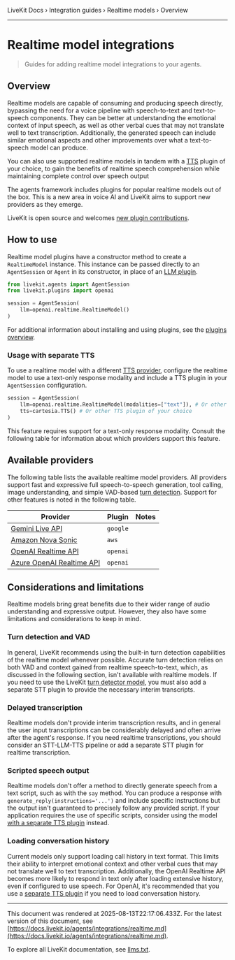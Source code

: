 LiveKit Docs › Integration guides › Realtime models › Overview

---

# Realtime model integrations

> Guides for adding realtime model integrations to your agents.

## Overview

Realtime models are capable of consuming and producing speech directly, bypassing the need for a voice pipeline with speech-to-text and text-to-speech components. They can be better at understanding the emotional context of input speech, as well as other verbal cues that may not translate well to text transcription. Additionally, the generated speech can include similar emotional aspects and other improvements over what a text-to-speech model can produce.

You can also use supported realtime models in tandem with a [TTS](https://docs.livekit.io/agents/integrations/tts.md) plugin of your choice, to gain the benefits of realtime speech comprehension while maintaining complete control over speech output

The agents framework includes plugins for popular realtime models out of the box. This is a new area in voice AI and LiveKit aims to support new providers as they emerge.

LiveKit is open source and welcomes [new plugin contributions](https://docs.livekit.io/agents/integrations.md#contribute).

## How to use

Realtime model plugins have a constructor method to create a `RealtimeModel` instance. This instance can be passed directly to an `AgentSession` or `Agent` in its constructor, in place of an [LLM plugin](https://docs.livekit.io/agents/integrations/llm.md).

```python
from livekit.agents import AgentSession
from livekit.plugins import openai

session = AgentSession(
    llm=openai.realtime.RealtimeModel()
)

```

For additional information about installing and using plugins, see the [plugins overview](https://docs.livekit.io/agents/integrations.md#install).

### Usage with separate TTS

To use a realtime model with a different [TTS provider](https://docs.livekit.io/agents/integrations/tts.md), configure the realtime model to use a text-only response modality and include a TTS plugin in your `AgentSession` configuration.

```python
session = AgentSession(
    llm=openai.realtime.RealtimeModel(modalities=["text"]), # Or other realtime model plugin
    tts=cartesia.TTS() # Or other TTS plugin of your choice
)

```

This feature requires support for a text-only response modality. Consult the following table for information about which providers support this feature.

## Available providers

The following table lists the available realtime model providers. All providers support fast and expressive full speech-to-speech generation, tool calling, image understanding, and simple VAD-based [turn detection](https://docs.livekit.io/agents/build/turns.md). Support for other features is noted in the following table.

| Provider | Plugin | Notes |
| -------- | ------ | ----- |
| [Gemini Live API](https://docs.livekit.io/agents/integrations/realtime/gemini.md) | `google` |  |
| [Amazon Nova Sonic](https://docs.livekit.io/agents/integrations/realtime/nova-sonic.md) | `aws` |  |
| [OpenAI Realtime API](https://docs.livekit.io/agents/integrations/realtime/openai.md) | `openai` |  |
| [Azure OpenAI Realtime API](https://docs.livekit.io/agents/integrations/realtime/azure-openai.md) | `openai` |  |

## Considerations and limitations

Realtime models bring great benefits due to their wider range of audio understanding and expressive output. However, they also have some limitations and considerations to keep in mind.

### Turn detection and VAD

In general, LiveKit recommends using the built-in turn detection capabilities of the realtime model whenever possible. Accurate turn detection relies on both VAD and context gained from realtime speech-to-text, which, as discussed in the following section, isn't available with realtime models. If you need to use the LiveKit [turn detector model](https://docs.livekit.io/agents/build/turns/turn-detector.md), you must also add a separate STT plugin to provide the necessary interim transcripts.

### Delayed transcription

Realtime models don't provide interim transcription results, and in general the user input transcriptions can be considerably delayed and often arrive after the agent's response. If you need realtime transcriptions, you should consider an STT-LLM-TTS pipeline or add a separate STT plugin for realtime transcription.

### Scripted speech output

Realtime models don't offer a method to directly generate speech from a text script, such as with the `say` method. You can produce a response with `generate_reply(instructions='...')` and include specific instructions but the output isn't guaranteed to precisely follow any provided script. If your application requires the use of specific scripts, consider using the model [with a separate TTS plugin](#separate-tts) instead.

### Loading conversation history

Current models only support loading call history in text format. This limits their ability to interpret emotional context and other verbal cues that may not translate well to text transcription. Additionally, the OpenAI Realtime API becomes more likely to respond in text only after loading extensive history, even if configured to use speech. For OpenAI, it's recommended that you use a [separate TTS plugin](#separate-tts) if you need to load conversation history.

---

This document was rendered at 2025-08-13T22:17:06.433Z.
For the latest version of this document, see [https://docs.livekit.io/agents/integrations/realtime.md](https://docs.livekit.io/agents/integrations/realtime.md).

To explore all LiveKit documentation, see [llms.txt](https://docs.livekit.io/llms.txt).